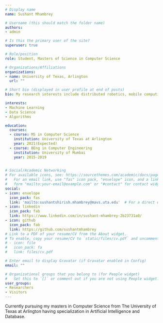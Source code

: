```yaml
---
# Display name
name: Sushant Mhambrey

# Username (this should match the folder name)
authors:
- admin

# Is this the primary user of the site?
superuser: true

# Role/position
role: Student, Masters of Science in Computer Science

# Organizations/Affiliations
organizations:
- name: University of Texas, Arlington
  url: ""

# Short bio (displayed in user profile at end of posts)
bio: My research interests include distributed robotics, mobile computing and programmable matter.

interests:
- Machine Learning 
- Data Science
- Algorithms

education:
  courses:
  - course: MS in Computer Science 
    institution: University of Texas at Arlington
    year: 2021(Expected)
  - course: BEng in Computer Engineering
    institution: University of Mumbai
    year: 2015-2019
 

# Social/Academic Networking
# For available icons, see: https://sourcethemes.com/academic/docs/page-builder/#icons
#   For an email link, use "fas" icon pack, "envelope" icon, and a link in the
#   form "mailto:your-email@example.com" or "#contact" for contact widget.
social:
- icon: envelope
  icon_pack: fas
  link: 'mailto:sushantshirish.mhambrey@mavs.uta.edu'  # For a direct email link, use "mailto:test@example.org".
- icon: linkedin
  icon_pack: fab
  link: https://www.linkedin.com/in/sushant-mhambrey-2b23731a0/
- icon: github
  icon_pack: fab
  link: https://github.com/sushantmhambrey
# Link to a PDF of your resume/CV from the About widget.
# To enable, copy your resume/CV to `static/files/cv.pdf` and uncomment the lines below.
# - icon: file
#   icon_pack: fa
#   link: files/cv.pdf

# Enter email to display Gravatar (if Gravatar enabled in Config)
email: ""

# Organizational groups that you belong to (for People widget)
#   Set this to `[]` or comment out if you are not using People widget.
user_groups:
- Researchers
- Visitors
---
```


Currently pursuing my masters in Computer Science from The University of Texas at Arlington having specialization in Artificial Intelligence and Database.

